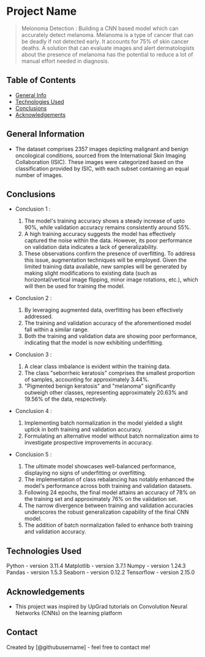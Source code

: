 # Project Name
> Melonoma Detection :  Building a CNN based model which can accurately detect melanoma. Melanoma is a type of cancer that can be deadly if not detected early. It accounts for 75% of skin cancer deaths. A solution that can evaluate images and alert dermatologists about the presence of melanoma has the potential to reduce a lot of manual effort needed in diagnosis.




## Table of Contents
* [General Info](#general-information)
* [Technologies Used](#technologies-used)
* [Conclusions](#conclusions)
* [Acknowledgements](#acknowledgements)



## General Information
- The dataset comprises 2357 images depicting malignant and benign oncological conditions, sourced from the International Skin Imaging Collaboration (ISIC). These images were categorized based on the classification provided by ISIC, with each subset containing an equal number of images.



## Conclusions
- Conclusion 1 :
    1. The model's training accuracy shows a steady increase of upto 90%, while validation accuracy remains consistently around 55%.
    2. A high training accuracy suggests the model has effectively captured the noise within the data. However, its poor performance on validation data 
       indicates a   lack    of generalizability.
    3. These observations confirm the presence of overfitting. To address this issue, augmentation techniques will be employed. Given the limited training
       data available, new samples will be generated by making slight modifications to existing data (such as horizontal/vertical image flipping, minor 
       image rotations, etc.), which will then be used for training the model.

- Conclusion 2 :
    1. By leveraging augmented data, overfitting has been effectively addressed.
    2. The training and validation accuracy of the aforementioned model fall within a similar range.
    3. Both the training and validation data are showing poor performance, indicating that the model is now exhibiting underfitting.

- Conclusion 3 :
    1. A clear class imbalance is evident within the training data.
    2. The class "seborrheic keratosis" comprises the smallest proportion of samples, accounting for approximately 3.44%.
    3. "Pigmented benign keratosis" and "melanoma" significantly outweigh other classes, representing approximately 20.63% and 19.56% of the data, respectively.

- Conclusion 4 :
   1. Implementing batch normalization in the model yielded a slight uptick in both training and validation accuracy.
   2. Formulating an alternative model without batch normalization aims to investigate prospective improvements in accuracy.

- Conclusion 5 :
   1. The ultimate model showcases well-balanced performance, displaying no signs of underfitting or overfitting.
   2. The implementation of class rebalancing has notably enhanced the model's performance across both training and validation datasets.
   3. Following 24 epochs, the final model attains an accuracy of 78% on the training set and approximately 76% on the validation set.
   4. The narrow divergence between training and validation accuracies underscores the robust generalization capability of the final CNN model.
   5. The addition of batch normalization failed to enhance both training and validation accuracy.


## Technologies Used
Python - version 3.11.4
Matplotlib - version 3.7.1
Numpy - version 1.24.3
Pandas - version 1.5.3
Seaborn - version 0.12.2
Tensorflow - version 2.15.0


## Acknowledgements
- This project was inspired by UpGrad tutorials on Convolution Neural Networks (CNNs) on the learning platform



## Contact
Created by [@githubusername] - feel free to contact me!

